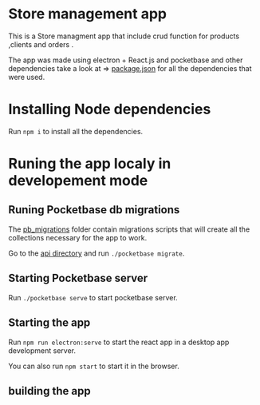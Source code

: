 # Store management app

This is a Store managment app that include crud function for products ,clients and orders .

The app was made using electron + React.js and pocketbase and other dependencies take a look at => [package.json](package.json) for all the dependencies that were used.

# Installing Node dependencies

Run `npm i` to install all the dependencies.

# Runing the app localy in developement mode

## Runing Pocketbase db migrations

The [pb_migrations](api/pb_migrations) folder contain migrations scripts that will create all the collections necessary for the app to work.

Go to the [api directory](api) and run `./pocketbase migrate`.

## Starting Pocketbase server

Run `./pocketbase serve` to start pocketbase server.

## Starting the app

Run `npm run electron:serve` to start the react app in a desktop app development server.

You can also run `npm start` to start it in the browser.

## building the app

